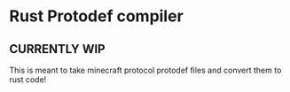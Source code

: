 # Rust Protodef compiler

## CURRENTLY WIP

This is meant to take minecraft protocol protodef files and convert them to rust code!